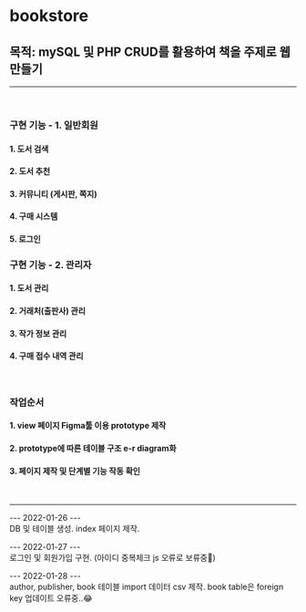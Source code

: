 # bookstore

## 목적: mySQL 및 PHP CRUD를 활용하여 책을 주제로 웹 만들기
<hr>
<br>

### 구현 기능 - 1. 일반회원
#### 1. 도서 검색
#### 2. 도서 추천
#### 3. 커뮤니티 (게시판, 쪽지)
#### 4. 구매 시스템
#### 5. 로그인

### 구현 기능 - 2. 관리자
#### 1. 도서 관리
#### 2. 거래처(출판사) 관리
#### 3. 작가 정보 관리
#### 4. 구매 접수 내역 관리

<br>

### 작업순서
#### 1. view 페이지 Figma툴 이용 prototype 제작 
#### 2. prototype에 따른 테이블 구조 e-r diagram화 
#### 3. 페이지 제작 및 단계별 기능 작동 확인
<br>

---

--- 2022-01-26 --- <br>
DB 및 테이블 생성.
index 페이지 제작. 
<br>

--- 2022-01-27 --- <br>
로그인 및 회원가입 구현. (아이디 중복체크 js 오류로 보류중🤢)
<br>

--- 2022-01-28 --- <br>
author, publisher, book 테이블 import 데이터 csv 제작. book table은 foreign key 업데이트 오류중..😂 
<br>

